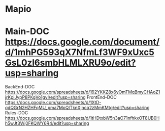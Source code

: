 # Mapio

# Main-DOC https://docs.google.com/document/d/1mhPG593qX7NfmLf3WF9xUxc5GsL0zl6smbHLMLXRU9o/edit?usp=sharing


BackEnd-DOC https://docs.google.com/spreadsheets/d/192YKKZ8x6yOmTMqBmyCHAoZ1jrKpiJypP8PKgVo1gvI/edit?usp=sharing
FrontEnd-DOC https://docs.google.com/spreadsheets/d/1XtD-qdQGrN2HZHFqMU_pma7MoQITknXjncq2zMmKMtg/edit?usp=sharing
Rules-DOC https://docs.google.com/spreadsheets/d/1tHDtxbW5n3aO71nfhkxOT8UB0Hh5wJt3Wj0FKQWY6R4/edit?usp=sharing
